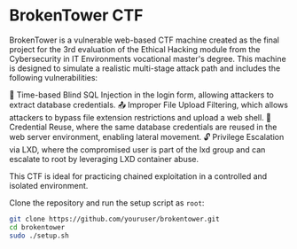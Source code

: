 # BrokenTower CTF
BrokenTower is a vulnerable web-based CTF machine created as the final project for the 3rd evaluation of the Ethical Hacking module from the Cybersecurity in IT Environments vocational master's degree. This machine is designed to simulate a realistic multi-stage attack path and includes the following vulnerabilities:

🩻 Time-based Blind SQL Injection in the login form, allowing attackers to extract database credentials.
📤 Improper File Upload Filtering, which allows attackers to bypass file extension restrictions and upload a web shell.
🔁 Credential Reuse, where the same database credentials are reused in the web server environment, enabling lateral movement.
🔓 Privilege Escalation via LXD, where the compromised user is part of the lxd group and can escalate to root by leveraging LXD container abuse.

This CTF is ideal for practicing chained exploitation in a controlled and isolated environment.

Clone the repository and run the setup script as `root`:
``` bash
git clone https://github.com/youruser/brokentower.git
cd brokentower
sudo ./setup.sh
